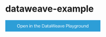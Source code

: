 # dataweave-example

<a href="https://dataweave.mulesoft.com/learn/playground?projectMethod=GHRepo&repo=u-tomomi%2Fdataweave-example&path=functions%2FgetChildren"><img width="300" src="/images/dwplayground-button.png"><a>
